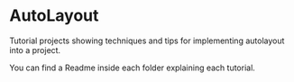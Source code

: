 # AutoLayout

Tutorial projects showing techniques and tips for implementing autolayout into a project.

You can find a Readme inside each folder explaining each tutorial.